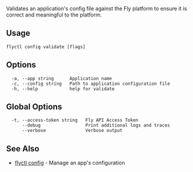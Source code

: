Validates an application's config file against the Fly platform to
ensure it is correct and meaningful to the platform.

## Usage
~~~
flyctl config validate [flags]
~~~

## Options

~~~
  -a, --app string      Application name
  -c, --config string   Path to application configuration file
  -h, --help            help for validate
~~~

## Global Options

~~~
  -t, --access-token string   Fly API Access Token
      --debug                 Print additional logs and traces
      --verbose               Verbose output
~~~

## See Also

* [flyctl config](/docs/flyctl/config/)	 - Manage an app's configuration

